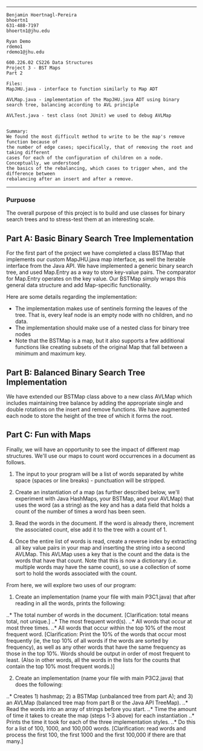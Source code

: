 ***
	Benjamin Hoertnagl-Pereira
	bhoertn1
	631-488-7197 
	bhoertn1@jhu.edu

	Ryan Demo
	rdemo1
	rdemo1@jhu.edu

	600.226.02 CS226 Data Structures
	Project 3 - BST Maps
	Part 2

	Files:
	MapJHU.java - interface to function similarly to Map ADT
	
	AVLMap.java - implementation of the MapJHU.java ADT using binary
	search tree, balancing according to AVL principle
	
	AVLTest.java - test class (not JUnit) we used to debug AVLMap
	
	
	Summary:
	We found the most difficult method to write to be the map's remove function because of
	the number of edge cases; specifically, that of removing the root and taking different
	cases for each of the configuration of children on a node. Conceptually, we understood 
	the basics of the rebalancing, which cases to trigger when, and the difference between
	rebalancing after an insert and after a remove.
***

### Purpuose
The overall purpose of this project is to build and use classes for binary search trees and to stress-test them at an interesting scale.

## Part A: Basic Binary Search Tree Implementation

For the first part of the project we have completed a class BSTMap that implements our custom MapJHU.java map interface, as well the Iterable interface from the Java API. We have implemented a generic binary search tree, and used Map.Entry as a way to store key-value pairs. The comparator for Map.Entry operates on the key value. Our BSTMap simply wraps this general data structure and add Map-specific functionality.

Here are some details regarding the implementation:

* The implementation makes use of sentinels forming the leaves of the tree. That is, every leaf node is an empty node with no children, and no data.
* The implementation should make use of a nested class for binary tree nodes
* Note that the BSTMap is a map, but it also supports a few additional functions like creating subsets of the original Map that fall between a minimum and maximum key.

## Part B: Balanced Binary Search Tree Implementation

We have extended our BSTMap class above to a new class AVLMap which includes maintaining tree balance by adding the appropriate single and double rotations on the insert and remove functions. We have augmented each node to store the height of the tree of which it forms the root.

## Part C: Fun with Maps

Finally, we will have an opportunity to see the impact of different map structures. We'll use our maps to count word occurrences in a document as follows.

1. The input to your program will be a list of words separated by white space (spaces or line breaks) - punctuation will be stripped.

2. Create an instantiation of a map (as further described below, we'll experiment with Java HashMaps, your BSTMap, and your AVLMap) that uses the word (as a string) as the key and has a data field that holds a count of the number of times a word has been seen.

3. Read the words in the document. If the word is already there, increment the associated count, else add it to the tree with a count of 1.

4. Once the entire list of words is read, create a reverse index by extracting all key value pairs in your map and inserting the string into a second AVLMap. This AVLMap uses a key that is the count and the data is the words that have that count. Note that this is now a dictionary (i.e. multiple words may have the same count), so use a collection of some sort to hold the words associated with the count.



From here, we will explore two uses of our program:

1. Create an implementation (name your file with main P3C1.java) that after reading in all the words, prints the following:

..* The total number of words in the document. [Clarification: total means total, not unique.]
..* The most frequent word(s).
..* All words that occur at most three times.
..* All words that occur within the top 10% of the most frequent word. [Clarification: Print the 10% of the words that occur most frequently (ie, the top 10% of all words if the words are sorted by frequency), as well as any other words that have the same frequency as those in the top 10%. Words should be output in order of most frequent to least. (Also in other words, all the words in the lists for the counts that contain the top 10% most frequent words.)]

2. Create an implementation (name your file with main P3C2.java) that does the following:

..* Creates 1) hashmap; 2) a BSTMap (unbalanced tree from part A); and 3) an AVLMap (balanced tree map from part B or the Java API TreeMap).
..* Read the words into an array of strings before you start.
..* Time the amount of time it takes to create the map (steps 1-3 above) for each instantiation
..* Prints the time it took for each of the three implementation styles.
..* Do this for a list of 100, 1000, and 100,000 words. [Clarification: read words and process the first 100, the first 1000 and the first 100,000 if there are that many.]